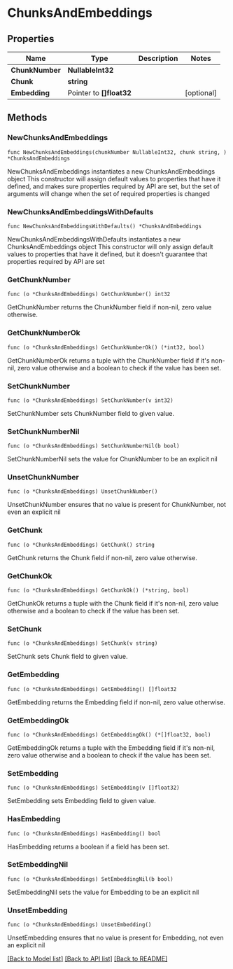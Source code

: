 # ChunksAndEmbeddings

## Properties

Name | Type | Description | Notes
------------ | ------------- | ------------- | -------------
**ChunkNumber** | **NullableInt32** |  | 
**Chunk** | **string** |  | 
**Embedding** | Pointer to **[]float32** |  | [optional] 

## Methods

### NewChunksAndEmbeddings

`func NewChunksAndEmbeddings(chunkNumber NullableInt32, chunk string, ) *ChunksAndEmbeddings`

NewChunksAndEmbeddings instantiates a new ChunksAndEmbeddings object
This constructor will assign default values to properties that have it defined,
and makes sure properties required by API are set, but the set of arguments
will change when the set of required properties is changed

### NewChunksAndEmbeddingsWithDefaults

`func NewChunksAndEmbeddingsWithDefaults() *ChunksAndEmbeddings`

NewChunksAndEmbeddingsWithDefaults instantiates a new ChunksAndEmbeddings object
This constructor will only assign default values to properties that have it defined,
but it doesn't guarantee that properties required by API are set

### GetChunkNumber

`func (o *ChunksAndEmbeddings) GetChunkNumber() int32`

GetChunkNumber returns the ChunkNumber field if non-nil, zero value otherwise.

### GetChunkNumberOk

`func (o *ChunksAndEmbeddings) GetChunkNumberOk() (*int32, bool)`

GetChunkNumberOk returns a tuple with the ChunkNumber field if it's non-nil, zero value otherwise
and a boolean to check if the value has been set.

### SetChunkNumber

`func (o *ChunksAndEmbeddings) SetChunkNumber(v int32)`

SetChunkNumber sets ChunkNumber field to given value.


### SetChunkNumberNil

`func (o *ChunksAndEmbeddings) SetChunkNumberNil(b bool)`

 SetChunkNumberNil sets the value for ChunkNumber to be an explicit nil

### UnsetChunkNumber
`func (o *ChunksAndEmbeddings) UnsetChunkNumber()`

UnsetChunkNumber ensures that no value is present for ChunkNumber, not even an explicit nil
### GetChunk

`func (o *ChunksAndEmbeddings) GetChunk() string`

GetChunk returns the Chunk field if non-nil, zero value otherwise.

### GetChunkOk

`func (o *ChunksAndEmbeddings) GetChunkOk() (*string, bool)`

GetChunkOk returns a tuple with the Chunk field if it's non-nil, zero value otherwise
and a boolean to check if the value has been set.

### SetChunk

`func (o *ChunksAndEmbeddings) SetChunk(v string)`

SetChunk sets Chunk field to given value.


### GetEmbedding

`func (o *ChunksAndEmbeddings) GetEmbedding() []float32`

GetEmbedding returns the Embedding field if non-nil, zero value otherwise.

### GetEmbeddingOk

`func (o *ChunksAndEmbeddings) GetEmbeddingOk() (*[]float32, bool)`

GetEmbeddingOk returns a tuple with the Embedding field if it's non-nil, zero value otherwise
and a boolean to check if the value has been set.

### SetEmbedding

`func (o *ChunksAndEmbeddings) SetEmbedding(v []float32)`

SetEmbedding sets Embedding field to given value.

### HasEmbedding

`func (o *ChunksAndEmbeddings) HasEmbedding() bool`

HasEmbedding returns a boolean if a field has been set.

### SetEmbeddingNil

`func (o *ChunksAndEmbeddings) SetEmbeddingNil(b bool)`

 SetEmbeddingNil sets the value for Embedding to be an explicit nil

### UnsetEmbedding
`func (o *ChunksAndEmbeddings) UnsetEmbedding()`

UnsetEmbedding ensures that no value is present for Embedding, not even an explicit nil

[[Back to Model list]](../README.md#documentation-for-models) [[Back to API list]](../README.md#documentation-for-api-endpoints) [[Back to README]](../README.md)


